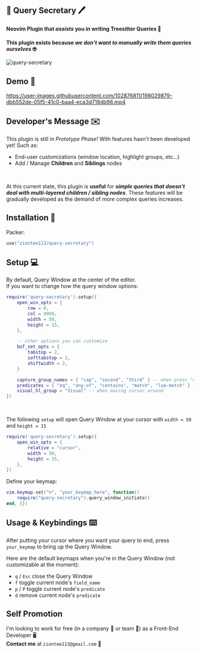 ## 📓 Query Secretary 🖊️
#### Neovim Plugin that *assists* you in writing Treesitter Queries 🌳
#### This plugin exists because *we don't want to manually write them queries ourselves* 🤓

![query-secretary](https://user-images.githubusercontent.com/102876811/198027185-0af9abff-830d-464b-8016-bc7a5474b756.png)

## Demo 🎥

https://user-images.githubusercontent.com/102876811/198029879-dbb552de-05f5-41c0-baa4-eca3d718db98.mp4

## Developer's Message ✉️
This plugin is still in *Prototype Phase!* With features hasn't been developed yet!
Such as:
- End-user customizations (window location, highlight groups, etc...)
- Add / Manage **Children** and **Siblings** nodes
<br>

At this current state, this plugin is **useful** for ***simple queries that doesn't deal with
multi-layered children / sibling nodes***. These features will be gradually developed as
the demand of more complex queries increases.
<br>

## Installation 💽
Packer:
```lua
use("ziontee113/query-secretary")
```

## Setup 💻
By default, Query Window at the center of the editor.
<br>
If you want to change how the query window options:
<br>
```lua
require('query-secretary').setup({
    open_win_opts = {
        row = 0,
        col = 9999,
        width = 50,
        height = 15,
    },

    -- other options you can customize
    buf_set_opts = {
        tabstop = 2,
        softtabstop = 2,
        shiftwidth = 2,
    }

    capture_group_names = { "cap", "second", "third" } -- when press "c"
    predicates = { "eq", "any-of", "contains", "match", "lua-match" } -- when press "p"
    visual_hl_group = "Visual" -- when moving cursor around
})
```
<br>

The following `setup` will open Query Window at your cursor
with `width = 50` and `height = 15`
```lua
require('query-secretary').setup({
    open_win_opts = {
        relative = "cursor",
        width = 50,
        height = 15,
    },
})
```

Define your keymap:
```lua
vim.keymap.set("n", "your_keymap_here", function()
    require("query-secretary").query_window_initiate()
end, {})
```

## Usage & Keybindings ⌨️

After putting your cursor where you want your query to end, press `your_keymap`
to bring up the Query Window.
<br>

Here are the default keymaps when you're in the Query Window (not customizable at the moment):
- `q` / `Esc` close the Query Window
-  `f` toggle current node's `field_name`
-  `p` / `P` toggle current node's `predicate`
- `d` remove current node's `predicate`

## Self Promotion

I'm looking to work for free (in a company 🏢 or team 👥) as a Front-End Developer 🖥️
<br>
**Contact me** at `ziontee113@gmail.com` 📧
